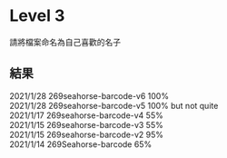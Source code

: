 # Level 3
請將檔案命名為自己喜歡的名子

## 結果
2021/1/28 269seahorse-barcode-v6 100%  
2021/1/28 269seahorse-barcode-v5 100% but not quite  
2021/1/17 269seahorse-barcode-v4 55%  
2021/1/15 269seahorse-barcode-v3 55%  
2021/1/15 269seahorse-barcode-v2 95%  
2021/1/14 269Seahorse-barcode 65%  
